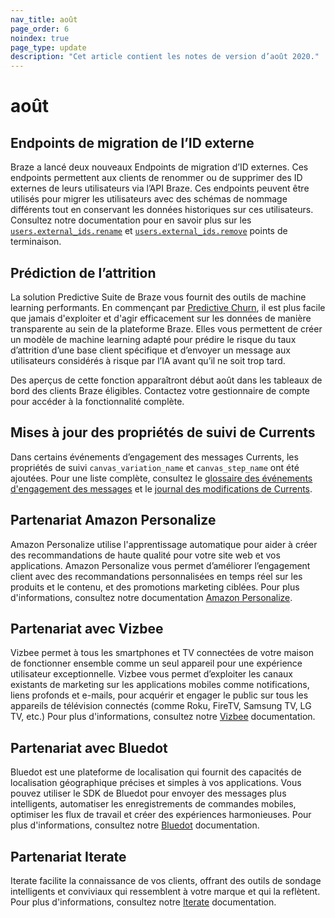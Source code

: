 ```yaml
---
nav_title: août
page_order: 6
noindex: true
page_type: update
description: "Cet article contient les notes de version d’août 2020."
---
```

# août

## Endpoints de migration de l’ID externe

Braze a lancé deux nouveaux Endpoints de migration d’ID externes. Ces endpoints permettent aux clients de renommer ou de supprimer des ID externes de leurs utilisateurs via l’API Braze. Ces endpoints peuvent être utilisés pour migrer les utilisateurs avec des schémas de nommage différents tout en conservant les données historiques sur ces utilisateurs. Consultez notre documentation pour en savoir plus sur les [`users.external_ids.rename`]({{site.baseurl}}/api/endpoints/user_data/external_id_migration/post_external_ids_rename/) et [`users.external_ids.remove`]({{site.baseurl}}/api/endpoints/user_data/external_id_migration/post_external_ids_remove/) points de terminaison.

## Prédiction de l’attrition

La solution Predictive Suite de Braze vous fournit des outils de machine learning performants. En commençant par [Predictive Churn]({{site.baseurl}}/user_guide/predictive_suite/), il est plus facile que jamais d'exploiter et d'agir efficacement sur les données de manière transparente au sein de la plateforme Braze. Elles vous permettent de créer un modèle de machine learning adapté pour prédire le risque du taux d’attrition d’une base client spécifique et d’envoyer un message aux utilisateurs considérés à risque par l’IA avant qu’il ne soit trop tard. 

Des aperçus de cette fonction apparaîtront début août dans les tableaux de bord des clients Braze éligibles. Contactez votre gestionnaire de compte pour accéder à la fonctionnalité complète.

## Mises à jour des propriétés de suivi de Currents

Dans certains événements d’engagement des messages Currents, les propriétés de suivi `canvas_variation_name` et `canvas_step_name` ont été ajoutées. Pour une liste complète, consultez le [glossaire des événements d'engagement des messages]({{site.baseurl}}/user_guide/data_and_analytics/braze_currents/event_glossary/message_engagement_events/) et le [journal des modifications de Currents]({{site.baseurl}}/user_guide/data_and_analytics/braze_currents/).

## Partenariat Amazon Personalize

Amazon Personalize utilise l'apprentissage automatique pour aider à créer des recommandations de haute qualité pour votre site web et vos applications. Amazon Personalize vous permet d’améliorer l’engagement client avec des recommandations personnalisées en temps réel sur les produits et le contenu, et des promotions marketing ciblées. Pour plus d'informations, consultez notre documentation [Amazon Personalize]({{site.baseurl}}/partners/data_augmentation/recommendation/amazon_personalize/).

## Partenariat avec Vizbee

Vizbee permet à tous les smartphones et TV connectées de votre maison de fonctionner ensemble comme un seul appareil pour une expérience utilisateur exceptionnelle. Vizbee vous permet d’exploiter les canaux existants de marketing sur les applications mobiles comme notifications, liens profonds et e-mails, pour acquérir et engager le public sur tous les appareils de télévision connectés (comme Roku, FireTV, Samsung TV, LG TV, etc.) Pour plus d'informations, consultez notre [Vizbee]({{site.baseurl}}/partners/channel_extensions/deep_linking/vizbee_for_tv_deeplinking/) documentation. 

## Partenariat avec Bluedot

Bluedot est une plateforme de localisation qui fournit des capacités de localisation géographique précises et simples à vos applications. Vous pouvez utiliser le SDK de Bluedot pour envoyer des messages plus intelligents, automatiser les enregistrements de commandes mobiles, optimiser les flux de travail et créer des expériences harmonieuses. Pour plus d'informations, consultez notre [Bluedot]({{site.baseurl}}/partners/data_augmentation/contextual_location/bluedot/#bluedot) documentation. 

## Partenariat Iterate 

Iterate facilite la connaissance de vos clients, offrant des outils de sondage intelligents et conviviaux qui ressemblent à votre marque et qui la reflètent. Pour plus d'informations, consultez notre [Iterate]({{site.baseurl}}/partners/additional_channels/surveys/iterate/) documentation. 
